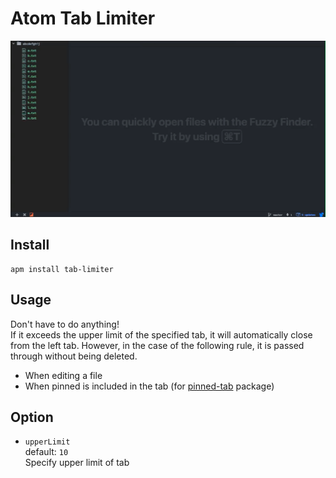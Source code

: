 # Atom Tab Limiter

![Atom Tab Limiter ](https://github.com/nju33/atom-tab-limiter/blob/master/screenshot.gif?raw=true)

## Install

```
apm install tab-limiter
```

## Usage

Don't have to do anything!  
If it exceeds the upper limit of the specified tab,
it will automatically close from the left tab. However, in the case of the following rule, it is passed through without being deleted.

- When editing a file
- When pinned is included in the tab (for [pinned-tab](https://atom.io/packages/pinned-tabs) package)

## Option

- `upperLimit`  
  default: `10`  
  Specify upper limit of tab
